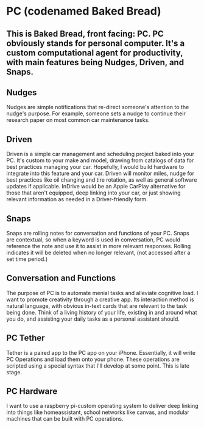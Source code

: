 #  PC (codenamed Baked Bread)
## This is Baked Bread, front facing: PC. PC obviously stands for personal computer. It's a custom computational agent for productivity, with main features being Nudges, Driven, and Snaps.

## Nudges
Nudges are simple notifications that re-direct someone's attention to the nudge's purpose. For example, someone sets a nudge to continue their research paper on most common car maintenance tasks. 

## Driven
Driven is a simple car management and scheduling project baked into your PC. It's custom to your make and model, drawing from catalogs of data for best practices managing your car. Hopefully, I would build hardware to integrate into this feature and your car. Driven will monitor miles, nudge for best practices like oil changing and tire rotation, as well as general software updates if applicable. InDrive would be an Apple CarPlay alternative for those that aren't equipped, deep linking into your car, or just showing relevant information as needed in a Driver-friendly form.

## Snaps
Snaps are rolling notes for conversation and functions of your PC. Snaps are contextual, so when a keyword is used in conversation, PC would reference the note and use it to assist in more relevant responses. Rolling indicates it will be deleted when no longer relevant, (not accessed after a set time period.) 

## Conversation and Functions
The purpose of PC is to automate menial tasks and alleviate cognitive load. I want to promote creativity through a creative app. Its interaction method is natural language, with obvious in-text cards that are relevant to the task being done. Think of a living history of your life, existing in and around what you do, and assisting your daily tasks as a personal assistant should.

## PC Tether
Tether is a paired app to the PC app on your iPhone. Essentially, it will write PC Operations and load them onto your phone. These operations are scripted using a special syntax that I'll develop at some point. This is late stage.

## PC Hardware
I want to use a raspberry pi-custom operating system to deliver deep linking into things like homeassistant, school networks like canvas, and modular machines that can be built with PC operations.
